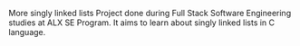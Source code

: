 More singly linked lists
Project done during Full Stack Software Engineering studies at ALX SE Program. It aims to learn about singly linked lists in C language.
